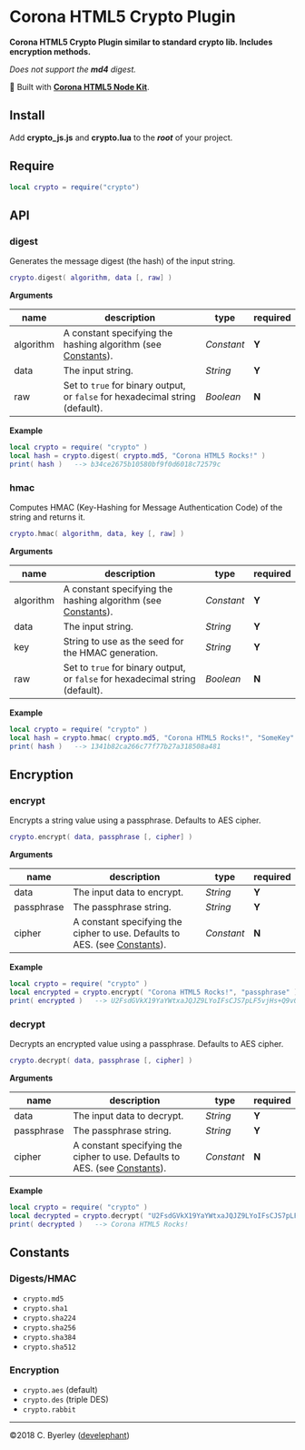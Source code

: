 # Corona HTML5 Crypto Plugin

__Corona HTML5 Crypto Plugin similar to standard crypto lib. Includes encryption methods.__

_Does not support the __md4__ digest._

👷 Built with __[Corona HTML5 Node Kit](https://develephant.github.io/corona-html5-node-kit-docs/)__.

## Install

Add __crypto_js.js__ and __crypto.lua__ to the ___root___ of your project.

## Require

```lua
local crypto = require("crypto")
```

## API

### digest

Generates the message digest (the hash) of the input string.

```lua
crypto.digest( algorithm, data [, raw] )
```

__Arguments__

|name|description|type|required|
|--------|-----------|----|--------|
|algorithm|A constant specifying the hashing algorithm (see [Constants](#constants)).|_Constant_|__Y__|
|data|The input string.|_String_|__Y__|
|raw|Set to `true` for binary output, or `false` for hexadecimal string (default).|_Boolean_|__N__|

__Example__

```lua
local crypto = require( "crypto" )
local hash = crypto.digest( crypto.md5, "Corona HTML5 Rocks!" )
print( hash )   --> b34ce2675b10580bf9f0d6018c72579c
```

### hmac

Computes HMAC (Key-Hashing for Message Authentication Code) of the string and returns it.

```lua
crypto.hmac( algorithm, data, key [, raw] )
```

__Arguments__

|name|description|type|required|
|--------|-----------|----|--------|
|algorithm|A constant specifying the hashing algorithm (see [Constants](#constants)).|_Constant_|__Y__|
|data|The input string.|_String_|__Y__|
|key|String to use as the seed for the HMAC generation.|_String_|__Y__|
|raw|Set to `true` for binary output, or `false` for hexadecimal string (default).|_Boolean_|__N__|

__Example__

```lua
local crypto = require( "crypto" )
local hash = crypto.hmac( crypto.md5, "Corona HTML5 Rocks!", "SomeKey" )
print( hash )   --> 1341b82ca266c77f77b27a318508a481
```

## Encryption

### encrypt

Encrypts a string value using a passphrase. Defaults to AES cipher.

```lua
crypto.encrypt( data, passphrase [, cipher] )
```

__Arguments__

|name|description|type|required|
|--------|-----------|----|--------|
|data|The input data to encrypt.|_String_|__Y__|
|passphrase|The passphrase string.|_String_|__Y__|
|cipher|A constant specifying the cipher to use. Defaults to AES. (see [Constants](#constants)).|_Constant_|__N__|

__Example__

```lua
local crypto = require( "crypto" )
local encrypted = crypto.encrypt( "Corona HTML5 Rocks!", "passphrase" )
print( encrypted )   --> U2FsdGVkX19YaYWtxaJQJZ9LYoIFsCJS7pLF5vjHs+Q9v0c8evHoGWJ1dbYsUOKG
```

### decrypt

Decrypts an encrypted value using a passphrase. Defaults to AES cipher.

```lua
crypto.decrypt( data, passphrase [, cipher] )
```

__Arguments__

|name|description|type|required|
|--------|-----------|----|--------|
|data|The input data to decrypt.|_String_|__Y__|
|passphrase|The passphrase string.|_String_|__Y__|
|cipher|A constant specifying the cipher to use. Defaults to AES. (see [Constants](#constants)).|_Constant_|__N__|

__Example__

```lua
local crypto = require( "crypto" )
local decrypted = crypto.decrypt( "U2FsdGVkX19YaYWtxaJQJZ9LYoIFsCJS7pLF5vjHs+Q9v0c8evHoGWJ1dbYsUOKG", "passphrase" )
print( decrypted )   --> Corona HTML5 Rocks!
```

## Constants

### Digests/HMAC

  - `crypto.md5`
  - `crypto.sha1`
  - `crypto.sha224`
  - `crypto.sha256`
  - `crypto.sha384`
  - `crypto.sha512`

### Encryption

  - `crypto.aes` (default)
  - `crypto.des` (triple DES)
  - `crypto.rabbit`

---

&copy;2018 C. Byerley ([develephant](https://develephant.com))